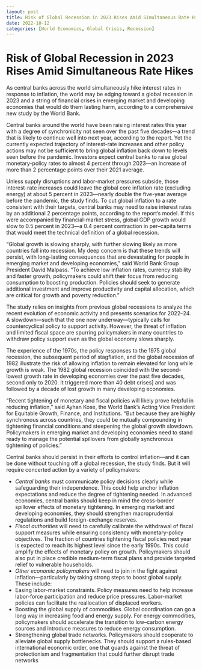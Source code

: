 ```yaml
---
layout: post
title: Risk of Global Recession in 2023 Rises Amid Simultaneous Rate Hikes
date: 2022-10-12
categories: [World Economics, Global Crisis, Recession]
---
```

# Risk of Global Recession in 2023 Rises Amid Simultaneous Rate Hikes

As central banks across the world simultaneously hike interest rates in response to inflation, the world may be edging toward a global recession in 2023 and a string of financial crises in emerging market and developing economies that would do them lasting harm, according to a comprehensive new study by the World Bank.

Central banks around the world have been raising interest rates this year with a degree of synchronicity not seen over the past five decades—a trend that is likely to continue well into next year, according to the report. Yet the currently expected trajectory of interest-rate increases and other policy actions may not be sufficient to bring global inflation back down to levels seen before the pandemic. Investors expect central banks to raise global monetary-policy rates to almost 4 percent through 2023—an increase of more than 2 percentage points over their 2021 average.

Unless supply disruptions and labor-market pressures subside, those interest-rate increases could leave the global core inflation rate (excluding energy) at about 5 percent in 2023—nearly double the five-year average before the pandemic, the study finds. To cut global inflation to a rate consistent with their targets, central banks may need to raise interest rates by an additional 2 percentage points, according to the report’s model. If this were accompanied by financial-market stress, global GDP growth would slow to 0.5 percent in 2023—a 0.4 percent contraction in per–capita terms that would meet the technical definition of a global recession.

“Global growth is slowing sharply, with further slowing likely as more countries fall into recession. My deep concern is that these trends will persist, with long-lasting consequences that are devastating for people in emerging market and developing economies,” said World Bank Group President David Malpass. “To achieve low inflation rates, currency stability and faster growth, policymakers could shift their focus from reducing consumption to boosting production. Policies should seek to generate additional investment and improve productivity and capital allocation, which are critical for growth and poverty reduction.”

The study relies on insights from previous global recessions to analyze the recent evolution of economic activity and presents scenarios for 2022–24. A slowdown—such that the one now underway—typically calls for countercyclical policy to support activity. However, the threat of inflation and limited fiscal space are spurring policymakers in many countries to withdraw policy support even as the global economy slows sharply.

The experience of the 1970s, the policy responses to the 1975 global recession, the subsequent period of stagflation, and the global recession of 1982 illustrate the risk of allowing inflation to remain elevated for long while growth is weak. The 1982 global recession coincided with the second-lowest growth rate in developing economies over the past five decades, second only to 2020. It triggered more than 40 debt crises] and was followed by a decade of lost growth in many developing economies.

“Recent tightening of monetary and fiscal policies will likely prove helpful in reducing inflation,” said Ayhan Kose, the World Bank’s Acting Vice President for Equitable Growth, Finance, and Institutions. “But because they are highly synchronous across countries, they could be mutually compounding in tightening financial conditions and steepening the global growth slowdown. Policymakers in emerging market and developing economies need to stand ready to manage the potential spillovers from globally synchronous tightening of policies.”

Central banks should persist in their efforts to control inflation—and it can be done without touching off a global recession, the study finds. But it will require concerted action by a variety of policymakers:

- *Central banks* must communicate policy decisions clearly while safeguarding their independence. This could help anchor inflation expectations and reduce the degree of tightening needed. In advanced economies, central banks should keep in mind the cross-border spillover effects of monetary tightening. In emerging market and developing economies, they should strengthen macroprudential regulations and build foreign-exchange reserves. 
- *Fiscal authorities* will need to carefully calibrate the withdrawal of fiscal support measures while ensuring consistency with monetary-policy objectives. The fraction of countries tightening fiscal policies next year is expected to reach its highest level since the early 1990s. This could amplify the effects of monetary policy on growth. Policymakers should also put in place credible medium-term fiscal plans and provide targeted relief to vulnerable households.
- *Other economic policymakers* will need to join in the fight against inflation—particularly by taking strong steps to boost global supply. These include: 
- Easing labor-market constraints. Policy measures need to help increase labor-force participation and reduce price pressures. Labor-market policies can facilitate the reallocation of displaced workers.
- Boosting the global supply of commodities. Global coordination can go a long way in increasing food and energy supply. For energy commodities, policymakers should accelerate the transition to low–carbon energy sources and introduce measures to reduce energy consumption. 
- Strengthening global trade networks. Policymakers should cooperate to alleviate global supply bottlenecks. They should support a rules-based international economic order, one that guards against the threat of protectionism and fragmentation that could further disrupt trade networks
